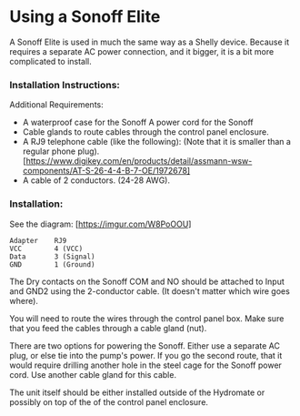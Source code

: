# Using a Sonoff Elite
A Sonoff Elite is used in much the same way as a Shelly device. Because it 
requires a separate AC power connection, and it bigger, it is a bit more complicated
to install.

### Installation Instructions:

Additional Requirements:
- A waterproof case for the Sonoff 
 A power cord for the Sonoff
- Cable glands to route cables through the control panel enclosure.
- A RJ9 telephone cable (like the following): (Note that it is smaller than a 
regular phone plug).
[https://www.digikey.com/en/products/detail/assmann-wsw-components/AT-S-26-4-4-B-7-OE/1972678]
- A cable of 2 conductors. (24-28 AWG).

### Installation:
See the diagram:
[https://imgur.com/W8PoOOU]

    Adapter    RJ9
    VCC        4 (VCC)
    Data       3 (Signal)
    GND        1 (Ground)

The Dry contacts on the Sonoff COM and NO should be attached to Input and GND2
using the 2-conductor cable. (It doesn't matter which wire goes where).

You will need to route the wires through the control panel box.  Make sure
that you feed the cables through a cable gland (nut).  

There are two options for powering the Sonoff. Either use a separate AC plug, 
or else tie into the pump's power.  If you go the second route, that it would 
require drilling another hole in the steel cage for the Sonoff power cord.  Use
another cable gland for this cable.

The unit itself should be either installed outside of the Hydromate or 
possibly on top of the of the control panel enclosure.

